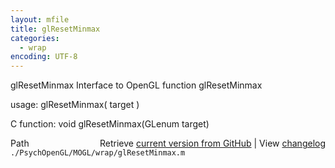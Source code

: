 ```yaml
---
layout: mfile
title: glResetMinmax
categories:
  - wrap
encoding: UTF-8
---
```


glResetMinmax  Interface to OpenGL function glResetMinmax  

usage:  glResetMinmax( target )  

C function:  void glResetMinmax(GLenum target)  


<div class="code_header" style="text-align:right;">
  <span style="float:left;">Path&nbsp;&nbsp;</span> <span class="counter">Retrieve <a href=
  "https://raw.github.com/Psychtoolbox-3/Psychtoolbox-3/beta/./PsychOpenGL/MOGL/wrap/glResetMinmax.m">current version from GitHub</a> | View <a href=
  "https://github.com/Psychtoolbox-3/Psychtoolbox-3/commits/beta/./PsychOpenGL/MOGL/wrap/glResetMinmax.m">changelog</a></span>
</div>
<div class="code">
  <code>./PsychOpenGL/MOGL/wrap/glResetMinmax.m</code>
</div>
